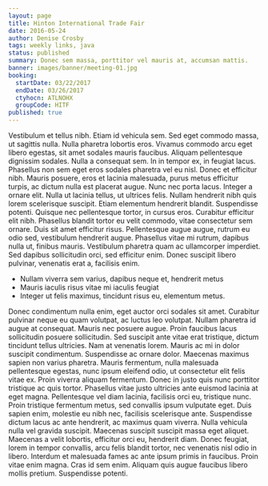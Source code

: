 ```yaml
---
layout: page
title: Hinton International Trade Fair
date: 2016-05-24
author: Denise Crosby
tags: weekly links, java
status: published
summary: Donec sem massa, porttitor vel mauris at, accumsan mattis.
banner: images/banner/meeting-01.jpg
booking:
  startDate: 03/22/2017
  endDate: 03/26/2017
  ctyhocn: ATLNOHX
  groupCode: HITF
published: true
---
```

Vestibulum et tellus nibh. Etiam id vehicula sem. Sed eget commodo massa, ut sagittis nulla. Nulla pharetra lobortis eros. Vivamus commodo arcu eget libero egestas, sit amet sodales mauris faucibus. Aliquam pellentesque dignissim sodales. Nulla a consequat sem. In in tempor ex, in feugiat lacus. Phasellus non sem eget eros sodales pharetra vel eu nisl. Donec et efficitur nibh. Mauris posuere, eros et lacinia malesuada, purus metus efficitur turpis, ac dictum nulla est placerat augue. Nunc nec porta lacus. Integer a ornare elit.
Nulla ut lacinia tellus, ut ultrices felis. Nullam hendrerit nibh quis lorem scelerisque suscipit. Etiam elementum hendrerit blandit. Suspendisse potenti. Quisque nec pellentesque tortor, in cursus eros. Curabitur efficitur elit nibh. Phasellus blandit tortor eu velit commodo, vitae consectetur sem ornare. Duis sit amet efficitur risus. Pellentesque augue augue, rutrum eu odio sed, vestibulum hendrerit augue. Phasellus vitae mi rutrum, dapibus nulla ut, finibus mauris. Vestibulum pharetra quam ac ullamcorper imperdiet. Sed dapibus sollicitudin orci, sed efficitur enim. Donec suscipit libero pulvinar, venenatis erat a, facilisis enim.

* Nullam viverra sem varius, dapibus neque et, hendrerit metus
* Mauris iaculis risus vitae mi iaculis feugiat
* Integer ut felis maximus, tincidunt risus eu, elementum metus.

Donec condimentum nulla enim, eget auctor orci sodales sit amet. Curabitur pulvinar neque eu quam volutpat, ac luctus leo volutpat. Nullam pharetra id augue at consequat. Mauris nec posuere augue. Proin faucibus lacus sollicitudin posuere sollicitudin. Sed suscipit ante vitae erat tristique, dictum tincidunt tellus ultricies. Nam at venenatis lorem. Mauris ac mi in dolor suscipit condimentum. Suspendisse ac ornare dolor. Maecenas maximus sapien non varius pharetra. Mauris fermentum, nulla malesuada pellentesque egestas, nunc ipsum eleifend odio, ut consectetur elit felis vitae ex. Proin viverra aliquam fermentum. Donec in justo quis nunc porttitor tristique ac quis tortor.
Phasellus vitae justo ultricies ante euismod lacinia at eget magna. Pellentesque vel diam lacinia, facilisis orci eu, tristique nunc. Proin tristique fermentum metus, sed convallis ipsum vulputate eget. Duis sapien enim, molestie eu nibh nec, facilisis scelerisque ante. Suspendisse dictum lacus ac ante hendrerit, ac maximus quam viverra. Nulla vehicula nulla vel gravida suscipit. Maecenas suscipit suscipit massa eget aliquet. Maecenas a velit lobortis, efficitur orci eu, hendrerit diam. Donec feugiat, lorem in tempor convallis, arcu felis blandit tortor, nec venenatis nisl odio in libero. Interdum et malesuada fames ac ante ipsum primis in faucibus. Proin vitae enim magna. Cras id sem enim. Aliquam quis augue faucibus libero mollis pretium. Suspendisse potenti.
